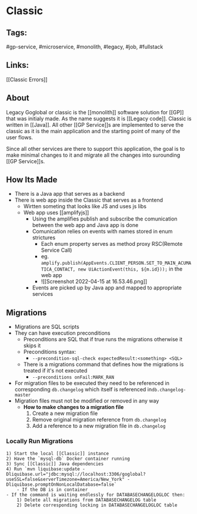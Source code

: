 # Classic

## Tags:
#gp-service, #microservice, #monolith, #legacy, #job, #fullstack

## Links:
[[Classic Errors]]

## About
Legacy Goglobal or classic is the [[monolith]] software solution for [[GP]] that was initialy made. As the name suggests it is [[Legacy code]]. Classic is written in [[Java]]. All other [[GP Service]]s are implemented to serve the classic as it is the main application and the starting point of many of the user flows.

Since all other services are there to support this application, the goal is to make minimal changes to it and migrate all the changes into surounding [[GP Service]]s.

## How Its Made
- There is a Java app that serves as a backend
- There is web app inside the Classic that serves as a frontend
	- Wirtten someting that looks like JS and uses js libs
	- Web app uses [[amplifyjs]]
		- Using the amplifies publish and subscribe the comunication between the web app and Java app is done
		- Comunication relies on events with names stored in enum strictures
			- Each enum property serves as method proxy RSC(Remote Service Call)
			- eg. `amplify.publish(AppEvents.CLIENT_PERSON.SET_TO_MAIN_ACUMATICA_CONTACT, new UiActionEvent(this, ${m.id}));` in the web app
			-  ![[Screenshot 2022-04-15 at 16.53.46.png]]
		- Events are picked up by Java app and mapped to appropriate services

## Migrations
- Migrations are SQL scripts
- They can have execution preconditions
	- Preconditions are SQL that if true runs the migrations otherwise it skips it
	- Preconditions syntax:
		- `--precondition-sql-check expectedResult:<something> <SQL>`
	- There is a migrations command that defines how the migrations is treated if it's not executed
		- `--preconditions onFail:MARK_RAN`
- For migration files to be executed they need to be referenced in corresponding `db.changelog` which itself is referenced in`db.changelog-master`
- Migration files must not be modified or removed in any way
	- **How to make changes to a migration file**
		1) Create a new migration file
		2) Remove original migration reference from `db.changelog` 
		3) Add a reference to a new migration file in `db.changelog`
### Locally Run Migrations
	1) Start the local [[Classic]] instance
	2) Have the `mysql-db` Docker container running
	3) Sync [[Classic]] Java dependencies
	4) Run `mvn liquibase:update -Dliquibase.url="jdbc:mysql://localhost:3306/goglobal?useSSL=false&serverTimezone=America/New_York" -Dliquibase.promptOnNonLocalDatabase=false`
		- If the DB is in container
	- If the command is waiting endlessly for DATABASECHANGELOGLOC then:
		1) Delete all migrations from DATABASECHANGELOG table
		2) Delete corresponding locking in DATABASECHANGELOGLOC table
		
